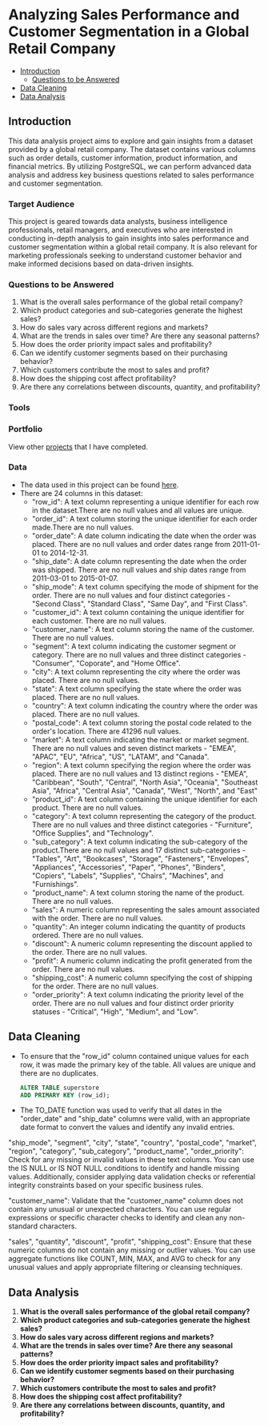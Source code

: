 # Analyzing Sales Performance and Customer Segmentation in a Global Retail Company
- [Introduction](#introduction)
  - [Questions to be Answered](#questions-to-be-answered)
- [Data Cleaning](#data-cleaning)
- [Data Analysis](#data-analysis)


## Introduction
This data analysis project aims to explore and gain insights from a dataset provided by a global retail company. The dataset contains various columns such as order details, customer information, product information, and financial metrics. By utilizing PostgreSQL, we can perform advanced data analysis and address key business questions related to sales performance and customer segmentation.

### Target Audience
This project is geared towards data analysts, business intelligence professionals, retail managers, and executives who are interested in conducting in-depth analysis to gain insights into sales performance and customer segmentation within a global retail company. It is also relevant for marketing professionals seeking to understand customer behavior and make informed decisions based on data-driven insights.

### Questions to be Answered
1. What is the overall sales performance of the global retail company?
2. Which product categories and sub-categories generate the highest sales?
3. How do sales vary across different regions and markets?
4. What are the trends in sales over time? Are there any seasonal patterns?
5. How does the order priority impact sales and profitability?
6. Can we identify customer segments based on their purchasing behavior?
7. Which customers contribute the most to sales and profit?
8. How does the shipping cost affect profitability?
9. Are there any correlations between discounts, quantity, and profitability?

### Tools 

<!-- - PostgreSQL - View [SQL queries]() used in this project.
- Tableau - View the dashboard associated with this project [here](). -->

### Portfolio
View other [projects](https://github.com/DeborahAkpoguma/Portfolio-Guide/blob/main/README.md) that I have completed.

### Data 
- The data used in this project can be found [here](https://www.kaggle.com/jr2ngb/superstore-data).
- There are 24 columns in this dataset:
  - "row_id": A text column representing a unique identifier for each row in the dataset.There are no null values and all values are unique.
  - "order_id": A text column storing the unique identifier for each order made.There are no null values.
  - "order_date": A date column indicating the date when the order was placed. There are no null values and order dates range from 2011-01-01 to 2014-12-31.
  - "ship_date": A date column representing the date when the order was shipped. There are no null values and ship dates range from 2011-03-01 to 2015-01-07.
  - "ship_mode": A text column specifying the mode of shipment for the order. There are no null values and four distinct categories - "Second Class", "Standard Class", "Same Day", and "First Class". 
  - "customer_id": A text column containing the unique identifier for each customer. There are no null values.
  - "customer_name": A text column storing the name of the customer. There are no null values. 
  - "segment": A text column indicating the customer segment or category. There are no null values and three distinct categories - "Consumer", "Coporate", and "Home Office".
  - "city": A text column representing the city where the order was placed. There are no null values. 
  - "state": A text column specifying the state where the order was placed. There are no null values. 
  - "country": A text column indicating the country where the order was placed. There are no null values. 
  - "postal_code": A text column storing the postal code related to the order's location. There are 41296 null values.
  - "market": A text column indicating the market or market segment. There are no null values and seven distinct markets - "EMEA", "APAC", "EU", "Africa", "US", "LATAM", and "Canada". 
  - "region": A text column specifying the region where the order was placed. There are no null values and 13 distinct regions - "EMEA", "Caribbean", "South", "Central", "North Asia", "Oceania", "Southeast Asia", "Africa", "Central Asia", "Canada", "West", "North", and "East"
  - "product_id": A text column containing the unique identifier for each product. There are no null values. 
  - "category": A text column representing the category of the product. There are no null values and three distinct categories - "Furniture", "Office Supplies", and "Technology". 
  - "sub_category": A text column indicating the sub-category of the product.There are no null values and 17 distinct sub-categories -  "Tables", "Art", "Bookcases", "Storage", "Fasteners", "Envelopes", "Appliances", "Accessories", "Paper", "Phones", "Binders", "Copiers", "Labels", "Supplies", "Chairs", "Machines", and "Furnishings".
  - "product_name": A text column storing the name of the product. There are no null values. 
  - "sales": A numeric column representing the sales amount associated with the order. There are no null values. 
  - "quantity": An integer column indicating the quantity of products ordered. There are no null values. 
  - "discount": A numeric column representing the discount applied to the order. There are no null values.
  - "profit": A numeric column indicating the profit generated from the order. There are no null values. 
  - "shipping_cost": A numeric column specifying the cost of shipping for the order. There are no null values. 
  - "order_priority": A text column indicating the priority level of the order. There are no null values and four distinct order priority statuses - "Critical", "High", "Medium", and "Low". 

## Data Cleaning
- To ensure that the "row_id" column contained unique values for each row, it was made the primary key of the table. All values are unique and there are no duplicates. 
  ```sql
  ALTER TABLE superstore
  ADD PRIMARY KEY (row_id);
  ```
- The TO_DATE function was used to verify that all dates in the "order_date" and "ship_date" columns were valid,  with an appropriate date format to convert the values and identify any invalid entries.

"ship_mode", "segment", "city", "state", "country", "postal_code", "market", "region", "category", "sub_category", "product_name", "order_priority": Check for any missing or invalid values in these text columns. You can use the IS NULL or IS NOT NULL conditions to identify and handle missing values. Additionally, consider applying data validation checks or referential integrity constraints based on your specific business rules.

"customer_name": Validate that the "customer_name" column does not contain any unusual or unexpected characters. You can use regular expressions or specific character checks to identify and clean any non-standard characters.

"sales", "quantity", "discount", "profit", "shipping_cost": Ensure that these numeric columns do not contain any missing or outlier values. You can use aggregate functions like COUNT, MIN, MAX, and AVG to check for any unusual values and apply appropriate filtering or cleansing techniques.

## Data Analysis
1. __What is the overall sales performance of the global retail company?__
2. __Which product categories and sub-categories generate the highest sales?__
3. __How do sales vary across different regions and markets?__
4. __What are the trends in sales over time? Are there any seasonal patterns?__
5. __How does the order priority impact sales and profitability?__
6. __Can we identify customer segments based on their purchasing behavior?__
7. __Which customers contribute the most to sales and profit?__
8. __How does the shipping cost affect profitability?__
9. __Are there any correlations between discounts, quantity, and profitability?__
